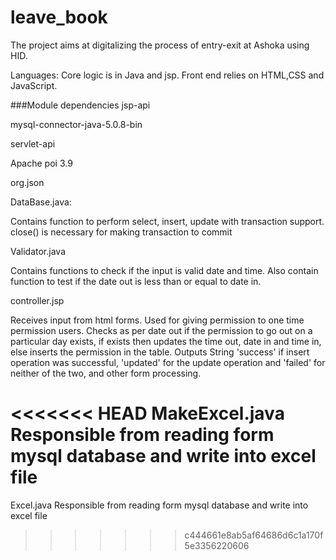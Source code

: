 
# leave_book
The project aims at digitalizing the process of entry-exit at Ashoka using HID. 

Languages:
Core logic is in Java and jsp. Front end relies on HTML,CSS and JavaScript.

###Module dependencies
jsp-api

mysql-connector-java-5.0.8-bin

servlet-api

Apache poi 3.9

org.json

DataBase.java:

Contains function to perform select, insert, update with transaction support.
close() is necessary for making transaction to commit

Validator.java

Contains functions to check if the input is valid date and time. Also contain function to test if the date out is less than or equal to date in.

controller.jsp

Receives input from html forms. 
Used for giving permission to one time permission users.
Checks as per date out if the permission to go out on a particular day exists, if exists then updates the time out, date in and time in, else inserts the permission in the table.
Outputs String 'success' if insert operation was successful, 'updated' for the update operation and 'failed' for neither of the two, and other form processing.

<<<<<<< HEAD
MakeExcel.java
Responsible from reading form mysql database and write into excel file
=======
Excel.java
Responsible from reading form mysql database and write into excel file
>>>>>>> c444661e8ab5af64686d6c1a170f5e3356220606
